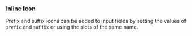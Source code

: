 ### Inline Icon

Prefix and suffix icons can be added to input fields by setting the values of `prefix` and `suffix` or using the slots of the same name.
